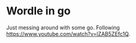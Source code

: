 # Wordle in go

Just messing around with some go.
Following <https://www.youtube.com/watch?v=lZAB5ZEfc1Q>.
